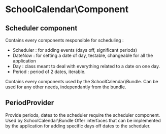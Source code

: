 # SchoolCalendar\Component

## Scheduler component
Contains every components responsible for scheduling :
- Scheduler : for adding events (days off, significant periods)
- DateNow : for setting a date of day, testable, changeable for all the application
- Day : class meant to deal with everything related to a date on one day.
- Period : period of 2 dates, iterable.

Contains every components used by the SchoolCalendar\Bundle.
Can be used for any other needs, independantly from the bundle.


## PeriodProvider
Provide periods, dates to the scheduler
require the scheduler component.
Used by SchoolCalendar\Bundle
Offer interfaces that can be implemented by the application
for adding specific days off dates to the scheduler.
